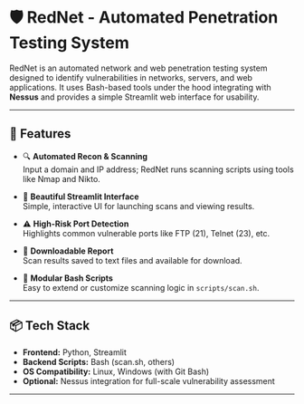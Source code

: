 # 🛡️ RedNet - Automated Penetration Testing System

RedNet is an automated network and web penetration testing system designed to identify vulnerabilities in networks, servers, and web applications. It uses Bash-based tools under the hood integrating with **Nessus** and provides a simple Streamlit web interface for usability.

---

## 🚀 Features

- 🔍 **Automated Recon & Scanning**  
  Input a domain and IP address; RedNet runs scanning scripts using tools like Nmap and Nikto.

- 📄 **Beautiful Streamlit Interface**  
  Simple, interactive UI for launching scans and viewing results.

- ⚠️ **High-Risk Port Detection**  
  Highlights common vulnerable ports like FTP (21), Telnet (23), etc.

- 📁 **Downloadable Report**  
  Scan results saved to text files and available for download.

- 🧩 **Modular Bash Scripts**  
  Easy to extend or customize scanning logic in `scripts/scan.sh`.

---

## 📦 Tech Stack

- **Frontend:** Python, Streamlit  
- **Backend Scripts:** Bash (scan.sh, others)  
- **OS Compatibility:** Linux, Windows (with Git Bash)  
- **Optional:** Nessus integration for full-scale vulnerability assessment

---
